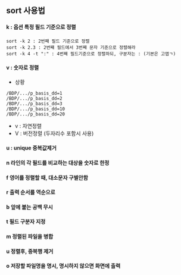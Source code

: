 ﻿## sort 사용법

#### k : 옵션 특정 필드 기준으로 정렬
```
sort -k 2 : 2번째 필드 기준으로 정렬
sort -k 2.3 : 2번째 필드에서 3번째 문자 기준으로 정렬해라
sort -k 4 -t ":" : 4번째 필드기준으로 정렬하되, 구분자는 : (기본은 고앱ㄱ)
```
#### v : 숫자로 정렬
- 상황
```
/BDP/.../p_basis_dd=1
/BDP/.../p_basis_dd=2
/BDP/.../p_basis_dd=3
/BDP/.../p_basis_dd=10
/BDP/.../p_basis_dd=20
```
- v : 자연정렬
- V : 버전정렬 (두자리수 포함시 사용)
#### u : unique 중복값제거

#### n 라인의 각 필드를 비교하는 대상을 숫자로 한정

#### f 영어를 정렬할 때, 대소문자 구별안함

#### r 출력 순서를 역순으로

#### b 앞에 붙는 공백 무시

#### t 필드 구분자 지정

#### m 정렬된 파일을 병합

#### u 정렬후, 중복행 제거

#### o 저장할 파일명을 명시, 명시하지 않으면 화면에 출력

  
  

